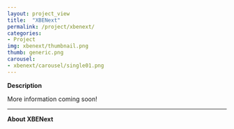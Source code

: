 ```yaml
---
layout: project_view
title:  "XBENext"
permalink: /project/xbenext/
categories:
- Project
img: xbenext/thumbnail.png
thumb: generic.png
carousel:
- xbenext/carousel/single01.png
---
```

**Description**

More information coming soon!

---

**About XBENext**
